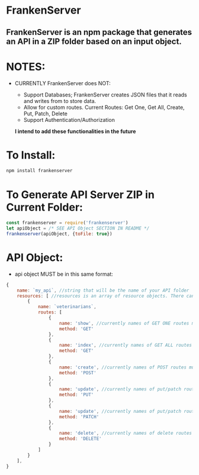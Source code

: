 # FrankenServer
## FrankenServer is an npm package that generates an API in a ZIP folder based on an input object.

# NOTES:
* CURRENTLY FrankenServer does NOT:
    - Support Databases; FrankenServer creates JSON files that it reads and writes from to store data.
    - Allow for custom routes. Current Routes: Get One, Get All, Create, Put, Patch, Delete
    - Support Authentication/Authorization
    
    **I intend to add these functionalities in the future**

# To Install:
```JavaScript
npm install frankenserver
```

# To Generate API Server ZIP in Current Folder:
```JavaScript
const frankenserver = require('frankenserver')
let apiObject = /* SEE API Object SECTION IN README */
frankenserver(apiObject, {toFile: true})
```

# API Object:
 - api object MUST be in this same format:
```JavaScript
{
    name: `my_api`, //string that will be the name of your API folder
    resources: [ //resources is an array of resource objects. There can be as many resource objects as you'd like
        { 
            name: `veterinarians`,
            routes: [
                {
                    name: 'show', //currently names of GET ONE routes must be 'show'
                    method: 'GET'
                },
                {
                    name: 'index', //currently names of GET ALL routes must be index
                    method: 'GET'
                },
                {
                    name: 'create', //currently names of POST routes must be create
                    method: 'POST'
                },
                {
                    name: 'update', //currently names of put/patch routes must be update
                    method: 'PUT'
                },
                {
                    name: 'update', //currently names of put/patch routes must be update
                    method: 'PATCH'
                },
                {
                    name: 'delete', //currently names of delete routes must be delete
                    method: 'DELETE'
                }
            ]
        }
    ],
}
```